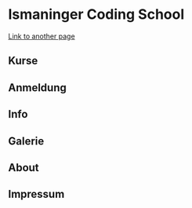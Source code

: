 # Ismaninger Coding School

[Link to another page](./another-page.html)

## Kurse

## Anmeldung

## Info

## Galerie

## About

## Impressum
